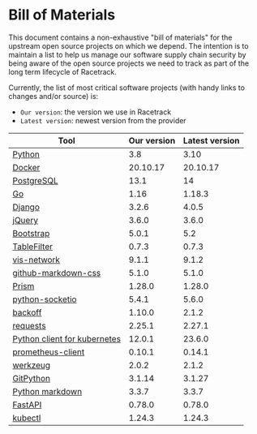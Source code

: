 # Bill of Materials
This document contains a non-exhaustive "bill of materials" for the upstream
open source projects on which we depend. The intention is to maintain a list to
help us manage our software supply chain security by being aware of the open
source projects we need to track as part of the long term lifecycle of
Racetrack.

Currently, the list of most critical software projects (with handy links to
changes and/or source) is:

- `Our version`: the version we use in Racetrack
- `Latest version`: newest version from the provider

| Tool                                                                | Our version | Latest version |
| ------------------------------------------------------------------- | ------------| ---------------|
| [Python](https://www.python.org/downloads/)                         | 3.8         | 3.10           |
| [Docker](https://docs.docker.com/engine/release-notes/)             | 20.10.17    | 20.10.17       |
| [PostgreSQL](https://www.postgresql.org/docs/release/)              | 13.1        | 14             |
| [Go](https://go.dev/)                                               | 1.16        | 1.18.3         |
| [Django](https://pypi.org/project/Django//)                         | 3.2.6       | 4.0.5          |
| [jQuery](https://github.com/jquery/jquery/releases)                 | 3.6.0       | 3.6.0          |
| [Bootstrap](https://getbootstrap.com/docs/versions/)                | 5.0.1       | 5.2            |
| [TableFilter](https://github.com/koalyptus/TableFilter/releases)    | 0.7.3       | 0.7.3          |
| [vis-network](https://visjs.github.io/vis-network/docs/network)     | 9.1.1       | 9.1.2          |
| [github-markdown-css](https://github.com/sindresorhus/github-markdown-css) | 5.1.0 | 5.1.0 |
| [Prism](https://github.com/PrismJS/prism/)                          | 1.28.0 | 1.28.0 |
| [python-socketio](https://pypi.org/project/python-socketio/)        | 5.4.1 | 5.6.0 |
| [backoff](https://pypi.org/project/backoff/)                        | 1.10.0 | 2.1.2 |
| [requests](https://pypi.org/project/requests/)                      | 2.25.1 | 2.27.1 |
| [Python client for kubernetes](https://pypi.org/project/kubernetes/) | 12.0.1 | 23.6.0 |
| [prometheus-client](https://pypi.org/project/prometheus-client/) | 0.10.1 | 0.14.1 |
| [werkzeug](https://pypi.org/project/Werkzeug/) | 2.0.2 | 2.1.2 |
| [GitPython](https://pypi.org/project/GitPython/) | 3.1.14 | 3.1.27 |
| [Python markdown](https://pypi.org/project/Markdown/) | 3.3.7 | 3.3.7 |
| [FastAPI](https://github.com/tiangolo/fastapi) | 0.78.0 | 0.78.0 |
| [kubectl](https://github.com/kubernetes/kubectl) | 1.24.3 | 1.24.3 |
